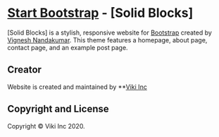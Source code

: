 # [Start Bootstrap](http://startbootstrap.com/) - [Solid Blocks]

[Solid Blocks] is a stylish, responsive website for [Bootstrap](http://getbootstrap.com/) created by [Vignesh Nandakumar](https://viki.ml). This theme features a homepage, about page, contact page, and an example post page.


## Creator

Website is created and maintained by **[Viki Inc](https://viki.ml)


## Copyright and License

Copyright &copy; Viki Inc 2020.